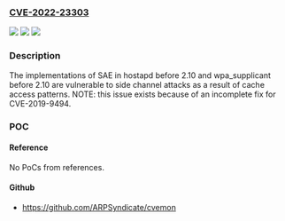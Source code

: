 ### [CVE-2022-23303](https://cve.mitre.org/cgi-bin/cvename.cgi?name=CVE-2022-23303)
![](https://img.shields.io/static/v1?label=Product&message=n%2Fa&color=blue)
![](https://img.shields.io/static/v1?label=Version&message=n%2Fa&color=blue)
![](https://img.shields.io/static/v1?label=Vulnerability&message=n%2Fa&color=brighgreen)

### Description

The implementations of SAE in hostapd before 2.10 and wpa_supplicant before 2.10 are vulnerable to side channel attacks as a result of cache access patterns. NOTE: this issue exists because of an incomplete fix for CVE-2019-9494.

### POC

#### Reference
No PoCs from references.

#### Github
- https://github.com/ARPSyndicate/cvemon

